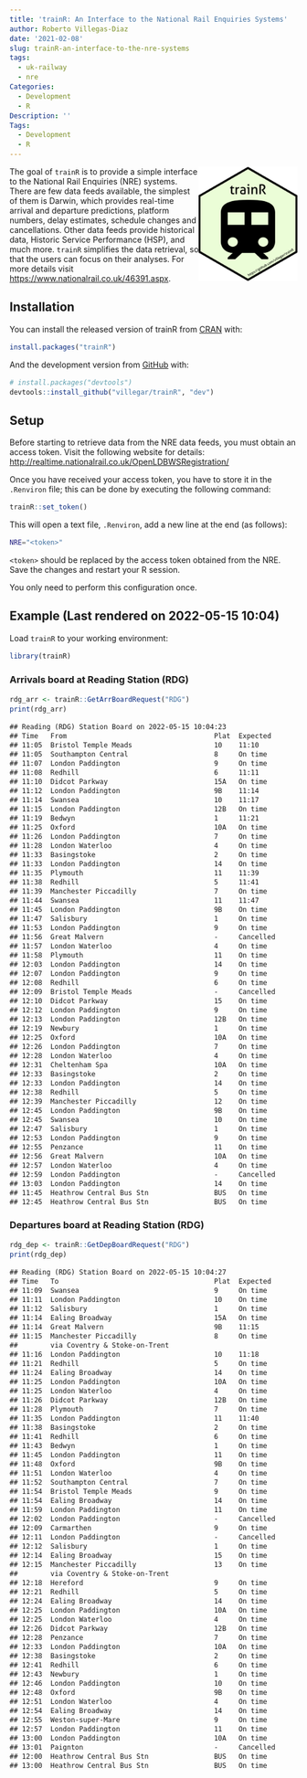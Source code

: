 ```yaml
---
title: 'trainR: An Interface to the National Rail Enquiries Systems'
author: Roberto Villegas-Diaz
date: '2021-02-08'
slug: trainR-an-interface-to-the-nre-systems
tags:
  - uk-railway
  - nre
Categories:
  - Development
  - R
Description: ''
Tags:
  - Development
  - R
---
```


<img src="https://raw.githubusercontent.com/villegar/trainR/main/inst/images/logo.png" alt="logo" align="right" height=200px/>

The goal of `trainR` is to provide a simple interface to the 
National Rail Enquiries (NRE) systems. There are few data feeds 
available, the simplest of them is Darwin, which provides real-time 
arrival and departure predictions, platform numbers, delay estimates, 
schedule changes and cancellations. Other data feeds provide historical 
data, Historic Service Performance (HSP), and much more. `trainR` 
simplifies the data retrieval, so that the users can focus on their 
analyses. For more details visit 
https://www.nationalrail.co.uk/46391.aspx.

## Installation

You can install the released version of trainR from [CRAN](https://CRAN.R-project.org) with:

``` r
install.packages("trainR")
```

And the development version from [GitHub](https://github.com/) with:

``` r
# install.packages("devtools")
devtools::install_github("villegar/trainR", "dev")
```

## Setup
Before starting to retrieve data from the NRE data feeds, you must obtain an access token. 
Visit the following website for details: http://realtime.nationalrail.co.uk/OpenLDBWSRegistration/

Once you have received your access token, you have to store it in the `.Renviron` file; this can be 
done by executing the following command:


```r
trainR::set_token()
```

This will open a text file, `.Renviron`, add a new line at the end (as follows):

```bash
NRE="<token>"
```

`<token>` should be replaced by the access token obtained from the NRE. Save the changes and restart 
your R session.

You only need to perform this configuration once.

## Example (Last rendered on 2022-05-15 10:04)

Load `trainR` to your working environment:

```r
library(trainR)
```

### Arrivals board at Reading Station (RDG)


```r
rdg_arr <- trainR::GetArrBoardRequest("RDG")
print(rdg_arr)
```

```
## Reading (RDG) Station Board on 2022-05-15 10:04:23
## Time   From                                    Plat  Expected
## 11:05  Bristol Temple Meads                    10    11:10
## 11:05  Southampton Central                     8     On time
## 11:07  London Paddington                       9     On time
## 11:08  Redhill                                 6     11:11
## 11:10  Didcot Parkway                          15A   On time
## 11:12  London Paddington                       9B    11:14
## 11:14  Swansea                                 10    11:17
## 11:15  London Paddington                       12B   On time
## 11:19  Bedwyn                                  1     11:21
## 11:25  Oxford                                  10A   On time
## 11:26  London Paddington                       7     On time
## 11:28  London Waterloo                         4     On time
## 11:33  Basingstoke                             2     On time
## 11:33  London Paddington                       14    On time
## 11:35  Plymouth                                11    11:39
## 11:38  Redhill                                 5     11:41
## 11:39  Manchester Piccadilly                   7     On time
## 11:44  Swansea                                 11    11:47
## 11:45  London Paddington                       9B    On time
## 11:47  Salisbury                               1     On time
## 11:53  London Paddington                       9     On time
## 11:56  Great Malvern                           -     Cancelled
## 11:57  London Waterloo                         4     On time
## 11:58  Plymouth                                11    On time
## 12:03  London Paddington                       14    On time
## 12:07  London Paddington                       9     On time
## 12:08  Redhill                                 6     On time
## 12:09  Bristol Temple Meads                    -     Cancelled
## 12:10  Didcot Parkway                          15    On time
## 12:12  London Paddington                       9     On time
## 12:13  London Paddington                       12B   On time
## 12:19  Newbury                                 1     On time
## 12:25  Oxford                                  10A   On time
## 12:26  London Paddington                       7     On time
## 12:28  London Waterloo                         4     On time
## 12:31  Cheltenham Spa                          10A   On time
## 12:33  Basingstoke                             2     On time
## 12:33  London Paddington                       14    On time
## 12:38  Redhill                                 5     On time
## 12:39  Manchester Piccadilly                   12    On time
## 12:45  London Paddington                       9B    On time
## 12:45  Swansea                                 10    On time
## 12:47  Salisbury                               1     On time
## 12:53  London Paddington                       9     On time
## 12:55  Penzance                                11    On time
## 12:56  Great Malvern                           10A   On time
## 12:57  London Waterloo                         4     On time
## 12:59  London Paddington                       -     Cancelled
## 13:03  London Paddington                       14    On time
## 11:45  Heathrow Central Bus Stn                BUS   On time
## 12:45  Heathrow Central Bus Stn                BUS   On time
```

### Departures board at Reading Station (RDG)


```r
rdg_dep <- trainR::GetDepBoardRequest("RDG")
print(rdg_dep)
```

```
## Reading (RDG) Station Board on 2022-05-15 10:04:27
## Time   To                                      Plat  Expected
## 11:09  Swansea                                 9     On time
## 11:11  London Paddington                       10    On time
## 11:12  Salisbury                               1     On time
## 11:14  Ealing Broadway                         15A   On time
## 11:14  Great Malvern                           9B    11:15
## 11:15  Manchester Piccadilly                   8     On time
##        via Coventry & Stoke-on-Trent           
## 11:16  London Paddington                       10    11:18
## 11:21  Redhill                                 5     On time
## 11:24  Ealing Broadway                         14    On time
## 11:25  London Paddington                       10A   On time
## 11:25  London Waterloo                         4     On time
## 11:26  Didcot Parkway                          12B   On time
## 11:28  Plymouth                                7     On time
## 11:35  London Paddington                       11    11:40
## 11:38  Basingstoke                             2     On time
## 11:41  Redhill                                 6     On time
## 11:43  Bedwyn                                  1     On time
## 11:45  London Paddington                       11    On time
## 11:48  Oxford                                  9B    On time
## 11:51  London Waterloo                         4     On time
## 11:52  Southampton Central                     7     On time
## 11:54  Bristol Temple Meads                    9     On time
## 11:54  Ealing Broadway                         14    On time
## 11:59  London Paddington                       11    On time
## 12:02  London Paddington                       -     Cancelled
## 12:09  Carmarthen                              9     On time
## 12:11  London Paddington                       -     Cancelled
## 12:12  Salisbury                               1     On time
## 12:14  Ealing Broadway                         15    On time
## 12:15  Manchester Piccadilly                   13    On time
##        via Coventry & Stoke-on-Trent           
## 12:18  Hereford                                9     On time
## 12:21  Redhill                                 5     On time
## 12:24  Ealing Broadway                         14    On time
## 12:25  London Paddington                       10A   On time
## 12:25  London Waterloo                         4     On time
## 12:26  Didcot Parkway                          12B   On time
## 12:28  Penzance                                7     On time
## 12:33  London Paddington                       10A   On time
## 12:38  Basingstoke                             2     On time
## 12:41  Redhill                                 6     On time
## 12:43  Newbury                                 1     On time
## 12:46  London Paddington                       10    On time
## 12:48  Oxford                                  9B    On time
## 12:51  London Waterloo                         4     On time
## 12:54  Ealing Broadway                         14    On time
## 12:55  Weston-super-Mare                       9     On time
## 12:57  London Paddington                       11    On time
## 13:00  London Paddington                       10A   On time
## 13:01  Paignton                                -     Cancelled
## 12:00  Heathrow Central Bus Stn                BUS   On time
## 13:00  Heathrow Central Bus Stn                BUS   On time
```
